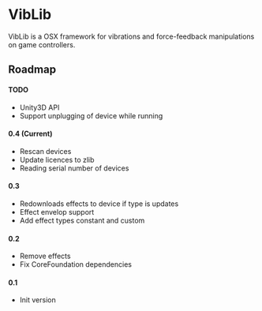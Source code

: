 # VibLib
VibLib is a OSX framework for vibrations and force-feedback manipulations on game controllers.

## Roadmap

#### TODO
* Unity3D API
* Support unplugging of device while running

#### 0.4 (Current)
* Rescan devices
* Update licences to zlib
* Reading serial number of devices

#### 0.3
* Redownloads effects to device if type is updates 
* Effect envelop support
* Add effect types constant and custom

#### 0.2
* Remove effects
* Fix CoreFoundation dependencies

#### 0.1
* Init version